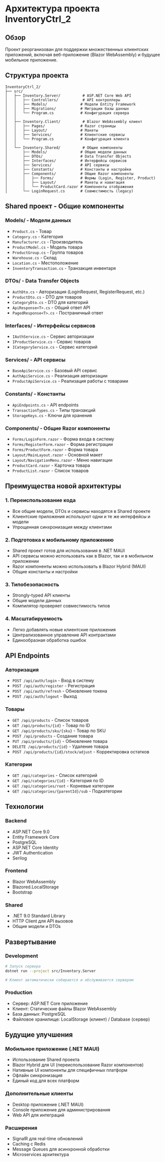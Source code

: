 # Архитектура проекта InventoryCtrl_2

## Обзор
Проект реорганизован для поддержки множественных клиентских приложений, включая веб-приложение (Blazor WebAssembly) и будущее мобильное приложение.

## Структура проекта

```
InventoryCtrl_2/
├── src/
│   ├── Inventory.Server/          # ASP.NET Core Web API
│   │   ├── Controllers/           # API контроллеры
│   │   ├── Models/               # Модели Entity Framework
│   │   ├── Migrations/           # Миграции базы данных
│   │   └── Program.cs            # Конфигурация сервера
│   │
│   ├── Inventory.Client/          # Blazor WebAssembly клиент
│   │   ├── Pages/                # Razor страницы
│   │   ├── Layout/               # Макеты
│   │   ├── Services/             # Клиентские сервисы
│   │   └── Program.cs            # Конфигурация клиента
│   │
│   └── Inventory.Shared/          # Общие компоненты
│       ├── Models/               # Общие модели данных
│       ├── DTOs/                 # Data Transfer Objects
│       ├── Interfaces/           # Интерфейсы сервисов
│       ├── Services/             # API сервисы
│       ├── Constants/            # Константы и настройки
│       ├── Components/           # Общие Razor компоненты
│       │   ├── Forms/            # Формы (Login, Register, Product)
│       │   ├── Layout/           # Макеты и навигация
│       │   └── ProductCard.razor # Компоненты отображения
│       └── LoginRequest.cs       # Совместимость (legacy)
```

## Shared проект - Общие компоненты

### Models/ - Модели данных
- `Product.cs` - Товар
- `Category.cs` - Категория
- `Manufacturer.cs` - Производитель
- `ProductModel.cs` - Модель товара
- `ProductGroup.cs` - Группа товаров
- `Warehouse.cs` - Склад
- `Location.cs` - Местоположение
- `InventoryTransaction.cs` - Транзакция инвентаря

### DTOs/ - Data Transfer Objects
- `AuthDto.cs` - Авторизация (LoginRequest, RegisterRequest, etc.)
- `ProductDto.cs` - DTO для товаров
- `CategoryDto.cs` - DTO для категорий
- `ApiResponse<T>.cs` - Общий ответ API
- `PagedResponse<T>.cs` - Постраничный ответ

### Interfaces/ - Интерфейсы сервисов
- `IAuthService.cs` - Сервис авторизации
- `IProductService.cs` - Сервис товаров
- `ICategoryService.cs` - Сервис категорий

### Services/ - API сервисы
- `BaseApiService.cs` - Базовый API сервис
- `AuthApiService.cs` - Реализация авторизации
- `ProductApiService.cs` - Реализация работы с товарами

### Constants/ - Константы
- `ApiEndpoints.cs` - API endpoints
- `TransactionTypes.cs` - Типы транзакций
- `StorageKeys.cs` - Ключи для хранения

### Components/ - Общие Razor компоненты
- `Forms/LoginForm.razor` - Форма входа в систему
- `Forms/RegisterForm.razor` - Форма регистрации
- `Forms/ProductForm.razor` - Форма товара
- `Layout/MainLayout.razor` - Основной макет
- `Layout/NavigationMenu.razor` - Меню навигации
- `ProductCard.razor` - Карточка товара
- `ProductList.razor` - Список товаров

## Преимущества новой архитектуры

### 1. Переиспользование кода
- Все общие модели, DTOs и сервисы находятся в Shared проекте
- Клиентские приложения используют одни и те же интерфейсы и модели
- Упрощенная синхронизация между клиентами

### 2. Подготовка к мобильному приложению
- Shared проект готов для использования в .NET MAUI
- API сервисы можно использовать как в Blazor, так и в мобильном приложении
- Razor компоненты можно использовать в Blazor Hybrid (MAUI)
- Общие константы и настройки

### 3. Типобезопасность
- Strongly-typed API клиенты
- Общие модели данных
- Компилятор проверяет совместимость типов

### 4. Масштабируемость
- Легко добавлять новые клиентские приложения
- Централизованное управление API контрактами
- Единообразная обработка ошибок

## API Endpoints

### Авторизация
- `POST /api/auth/login` - Вход в систему
- `POST /api/auth/register` - Регистрация
- `POST /api/auth/refresh` - Обновление токена
- `POST /api/auth/logout` - Выход

### Товары
- `GET /api/products` - Список товаров
- `GET /api/products/{id}` - Товар по ID
- `GET /api/products/sku/{sku}` - Товар по SKU
- `POST /api/products` - Создание товара
- `PUT /api/products/{id}` - Обновление товара
- `DELETE /api/products/{id}` - Удаление товара
- `POST /api/products/{id}/stock/adjust` - Корректировка остатков

### Категории
- `GET /api/categories` - Список категорий
- `GET /api/categories/{id}` - Категория по ID
- `GET /api/categories/root` - Корневые категории
- `GET /api/categories/{parentId}/sub` - Подкатегории

## Технологии

### Backend
- ASP.NET Core 9.0
- Entity Framework Core
- PostgreSQL
- ASP.NET Core Identity
- JWT Authentication
- Serilog

### Frontend
- Blazor WebAssembly
- Blazored.LocalStorage
- Bootstrap

### Shared
- .NET 9.0 Standard Library
- HTTP Client для API вызовов
- Общие модели и DTOs

## Развертывание

### Development
```bash
# Запуск сервера
dotnet run --project src/Inventory.Server

# Клиент автоматически собирается и обслуживается сервером
```

### Production
- Сервер: ASP.NET Core приложение
- Клиент: Статические файлы Blazor WebAssembly
- База данных: PostgreSQL
- Файловое хранилище: LocalStorage (клиент) / Database (сервер)

## Будущие улучшения

### Мобильное приложение (.NET MAUI)
- Использование Shared проекта
- Blazor Hybrid для UI (переиспользование Razor компонентов)
- Нативные UI компоненты для специфичных платформ
- Офлайн синхронизация
- Единый код для всех платформ

### Дополнительные клиенты
- Desktop приложение (.NET MAUI)
- Console приложение для администрирования
- Web API для интеграций

### Расширения
- SignalR для real-time обновлений
- Caching с Redis
- Message Queues для асинхронной обработки
- Microservices архитектура
